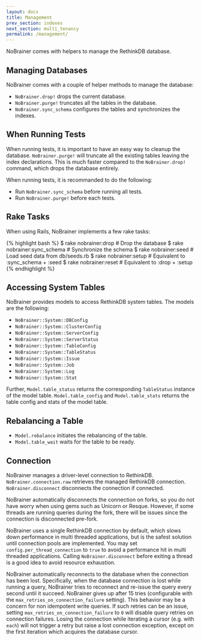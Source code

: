```yaml
---
layout: docs
title: Management
prev_section: indexes
next_section: multi_tenancy
permalink: /management/
---
```


NoBrainer comes with helpers to manage the RethinkDB database.

## Managing Databases

NoBrainer comes with a couple of helper methods to manage the database:

* `NoBrainer.drop!` drops the current database.
* `NoBrainer.purge!` truncates all the tables in the database.
* `NoBrainer.sync_schema` configures the tables and synchronizes the indexes.

## When Running Tests

When running tests, it is important to have an easy way to cleanup the database.
`NoBrainer.purge!` will truncate all the existing tables leaving the index
declarations. This is much faster compared to the `NoBrainer.drop!` command, which
drops the database entirely.

When running tests, it is recommanded to do the following:

* Run `NoBrainer.sync_schema` before running all tests.
* Run `NoBrainer.purge!` before each tests.

## Rake Tasks

When using Rails, NoBrainer implements a few rake tasks:

{% highlight bash %}
$ rake nobrainer:drop         # Drop the database
$ rake nobrainer:sync_schema  # Synchronize the schema
$ rake nobrainer:seed         # Load seed data from db/seeds.rb
$ rake nobrainer:setup        # Equivalent to :sync_schema + :seed
$ rake nobrainer:reset        # Equivalent to :drop + :setup
{% endhighlight %}

## Accessing System Tables

NoBrainer provides models to access RethinkDB system tables.
The models are the following:

* `NoBrainer::System::DBConfig`
* `NoBrainer::System::ClusterConfig`
* `NoBrainer::System::ServerConfig`
* `NoBrainer::System::ServerStatus`
* `NoBrainer::System::TableConfig`
* `NoBrainer::System::TableStatus`
* `NoBrainer::System::Issue`
* `NoBrainer::System::Job`
* `NoBrainer::System::Log`
* `NoBrainer::System::Stat`

Further, `Model.table_status` returns the corresponding `TableStatus` instance
of the model table. `Model.table_config` and `Model.table_stats`
returns the table config and stats of the model table.

## Rebalancing a Table

* `Model.rebalance` initiates the rebalancing of the table.
* `Model.table_wait` waits for the table to be ready.

## Connection

NoBrainer manages a driver-level connection to RethinkDB.
`NoBrainer.connection.raw` retrieves the managed RethinkDB connection.
`NoBrainer.disconnect` disconnects the connection if connected.

NoBrainer automatically disconnects the connection on forks, so you do not have
worry when using gems such as Unicorn or Resque. However, if some threads
are running queries during the fork, there will be issues since the connection
is disconnected pre-fork.

NoBrainer uses a single RethinkDB connection by default, which slows down
performance in multi threaded applications, but is the safest solution
until connection pools are implemented.
You may set `config.per_thread_connection` to `true` to avoid a performance hit
in multi threaded applications. Calling `NoBrainer.disconnect` before exiting a
thread is a good idea to avoid resource exhaustion.

NoBrainer automatically reconnects to the database when the connection has been lost.
Specifically, when the database connection is lost while running a query,
NoBrainer tries to reconnect and re-issue the query every second until it succeed.
NoBrainer gives up after 15 tries (configurable with the `max_retries_on_connection_failure` setting).
This behavior may be a concern for non idempotent write queries. If such retries can be
an issue, setting `max_retries_on_connection_failure` to `0` will disable
query retries on connection failures.
Losing the connection while iterating a cursor (e.g. with `each`) will not
trigger a retry but raise a lost connection exception, except on the
first iteration which acquires the database cursor.
